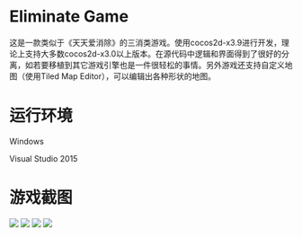 # Eliminate Game
这是一款类似于《天天爱消除》的三消类游戏。使用cocos2d-x3.9进行开发，理论上支持大多数cocos2d-x3.0以上版本。在源代码中逻辑和界面得到了很好的分离，如若要移植到其它游戏引擎也是一件很轻松的事情。另外游戏还支持自定义地图（使用Tiled Map Editor），可以编辑出各种形状的地图。

# 运行环境
Windows

Visual Studio 2015

# 游戏截图
![](https://raw.githubusercontent.com/zhangpanyi/eliminate-game/master/screenshot/114511954.png)
![](https://raw.githubusercontent.com/zhangpanyi/eliminate-game/master/screenshot/1402297913.png)
![](https://raw.githubusercontent.com/zhangpanyi/eliminate-game/master/screenshot/2820610501.png)
![](https://raw.githubusercontent.com/zhangpanyi/eliminate-game/master/screenshot/1.gif)
